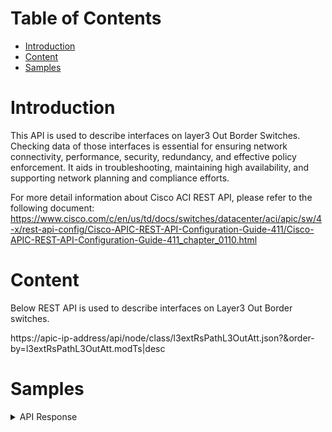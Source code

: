 # Table of Contents
- [Introduction](#introduction)
- [Content](#content)
- [Samples](#sample)

# Introduction <a name="introduction"></a>
This API is used to describe interfaces on layer3 Out Border Switches. Checking data of those interfaces is essential for ensuring network connectivity, performance, security, redundancy, and effective policy enforcement. It aids in troubleshooting, maintaining high availability, and supporting network planning and compliance efforts.

For more detail information about Cisco ACI REST API, please refer to the following document: https://www.cisco.com/c/en/us/td/docs/switches/datacenter/aci/apic/sw/4-x/rest-api-config/Cisco-APIC-REST-API-Configuration-Guide-411/Cisco-APIC-REST-API-Configuration-Guide-411_chapter_0110.html

# Content <a name="content"></a>
Below REST API is used to describe interfaces on Layer3 Out Border switches. 


https://apic-ip-address/api/node/class/l3extRsPathL3OutAtt.json?&order-by=l3extRsPathL3OutAtt.modTs|desc

# Samples <a name="sample"></a>
<details><summary>API Response</summary>

```json
[
    {
        "apic": "apic1",
        "pod": "pod-2",
        "node": "node-103",
        "port": "eth1/38",
        "fullname": "pod-2/node-103/eth1/38",
        "portType": "sub-interface"
    },
    {
        "apic": "apic1",
        "pod": "pod-1",
        "node": "node-101",
        "port": "eth1/38",
        "fullname": "pod-1/node-101/eth1/38",
        "portType": "l3-port"
    },
    //...
]
```
</details>
<br />